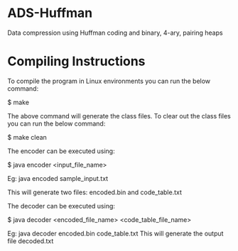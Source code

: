 # ADS-Huffman
Data compression using Huffman coding and binary, 4-ary, pairing heaps

# Compiling Instructions

To compile the program in Linux environments you can run the below command:

$ make

The above command will generate the class files.
To clear out the class files you can run the below command:

$ make clean

The encoder can be executed using:

$ java encoder <input_file_name>

Eg: java encoded sample_input.txt

This will generate two files: encoded.bin and code_table.txt

The decoder can be executed using:

$ java decoder <encoded_file_name> <code_table_file_name>

Eg: java decoder encoded.bin code_table.txt
This will generate the output file decoded.txt
